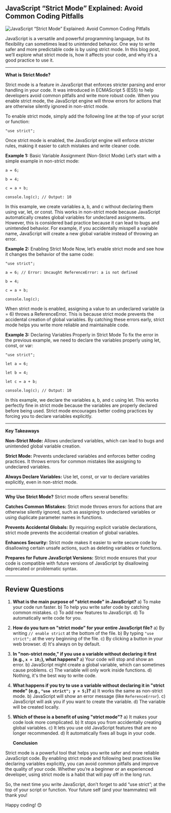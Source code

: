 ## JavaScript “Strict Mode” Explained: Avoid Common Coding Pitfalls

![JavaScript “Strict Mode” Explained: Avoid Common Coding Pitfalls](https://miro.medium.com/v2/resize:fit:720/format:webp/0*xDNNHZHK6zqx_uwy)

JavaScript is a versatile and powerful programming language, but its flexibility can sometimes lead to unintended behavior. One way to write safer and more predictable code is by using strict mode. In this blog post, we’ll explore what strict mode is, how it affects your code, and why it’s a good practice to use it.

---

**What is Strict Mode?**

Strict mode is a feature in JavaScript that enforces stricter parsing and error handling in your code. It was introduced in ECMAScript 5 (ES5) to help developers avoid common pitfalls and write more robust code. When you enable strict mode, the JavaScript engine will throw errors for actions that are otherwise silently ignored in non-strict mode.

To enable strict mode, simply add the following line at the top of your script or function:
```
"use strict";
```
Once strict mode is enabled, the JavaScript engine will enforce stricter rules, making it easier to catch mistakes and write cleaner code.

**Example 1:** Basic Variable Assignment (Non-Strict Mode)
Let’s start with a simple example in non-strict mode:
```
a = 6;

b = 4;

c = a + b;

console.log(c); // Output: 10
```
In this example, we create variables a, b, and c without declaring them using var, let, or const. This works in non-strict mode because JavaScript automatically creates global variables for undeclared assignments. However, this is considered bad practice because it can lead to bugs and unintended behavior. For example, if you accidentally misspell a variable name, JavaScript will create a new global variable instead of throwing an error.

**Example 2:** Enabling Strict Mode
Now, let’s enable strict mode and see how it changes the behavior of the same code:
```
"use strict";

a = 6; // Error: Uncaught ReferenceError: a is not defined

b = 4;

c = a + b;

console.log(c);
```
When strict mode is enabled, assigning a value to an undeclared variable (a = 6) throws a ReferenceError. This is because strict mode prevents the accidental creation of global variables. By catching these errors early, strict mode helps you write more reliable and maintainable code.

**Example 3:** Declaring Variables Properly in Strict Mode
To fix the error in the previous example, we need to declare the variables properly using let, const, or var:
```
"use strict";

let a = 6;

let b = 4;

let c = a + b;

console.log(c); // Output: 10
```
In this example, we declare the variables a, b, and c using let. This works perfectly fine in strict mode because the variables are properly declared before being used. Strict mode encourages better coding practices by forcing you to declare variables explicitly.

---

**Key Takeaways**

**Non-Strict Mode:** Allows undeclared variables, which can lead to bugs and unintended global variable creation.

**Strict Mode:** Prevents undeclared variables and enforces better coding practices. It throws errors for common mistakes like assigning to undeclared variables.

**Always Declare Variables:** Use let, const, or var to declare variables explicitly, even in non-strict mode.

---

**Why Use Strict Mode?**
Strict mode offers several benefits:

**Catches Common Mistakes:** Strict mode throws errors for actions that are otherwise silently ignored, such as assigning to undeclared variables or using duplicate parameter names in functions.

**Prevents Accidental Globals:** By requiring explicit variable declarations, strict mode prevents the accidental creation of global variables.

**Enhances Security:** Strict mode makes it easier to write secure code by disallowing certain unsafe actions, such as deleting variables or functions.

**Prepares for Future JavaScript Versions:** Strict mode ensures that your code is compatible with future versions of JavaScript by disallowing deprecated or problematic syntax.

---


## Review Questions

1.  **What is the main purpose of "strict mode" in JavaScript?**
    a) To make your code run faster.
    b) To help you write safer code by catching common mistakes.
    c) To add new features to JavaScript.
    d) To automatically write code for you.

2.  **How do you turn on "strict mode" for your entire JavaScript file?**
    a) By writing `// enable strict` at the bottom of the file.
    b) By typing `"use strict";` at the very beginning of the file.
    c) By clicking a button in your web browser.
    d) It's always on by default.

3.  **In "non-strict mode," if you use a variable without declaring it first (e.g., `x = 10;`), what happens?**
    a) Your code will stop and show an error.
    b) JavaScript might create a global variable, which can sometimes cause problems.
    c) The variable will only work inside functions.
    d) Nothing, it's the best way to write code.

4.  **What happens if you try to use a variable without declaring it in "strict mode" (e.g., `"use strict"; y = 5;`)?**
    a) It works the same as non-strict mode.
    b) JavaScript will show an error message (like `ReferenceError`).
    c) JavaScript will ask you if you want to create the variable.
    d) The variable will be created locally.

5.  **Which of these is a benefit of using "strict mode"?**
    a) It makes your code look more complicated.
    b) It stops you from accidentally creating global variables.
    c) It lets you use old JavaScript features that are no longer recommended.
    d) It automatically fixes all bugs in your code.


    **Conclusion**

Strict mode is a powerful tool that helps you write safer and more reliable JavaScript code. By enabling strict mode and following best practices like declaring variables explicitly, you can avoid common pitfalls and improve the quality of your code. Whether you’re a beginner or an experienced developer, using strict mode is a habit that will pay off in the long run.

So, the next time you write JavaScript, don’t forget to add “use strict”; at the top of your script or function. Your future self (and your teammates) will thank you!

Happy coding! 😊
